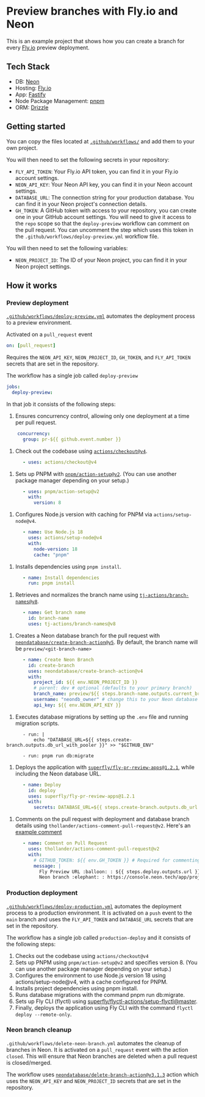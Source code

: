 # Preview branches with Fly.io and Neon

This is an example project that shows how you can create a branch for every [Fly.io](https://fly.io) preview deployment.

## Tech Stack
- DB: [Neon](https://neon.tech/)
- Hosting: [Fly.io](https://fly.io)
- App: [Fastify](https://fastify.dev/)
- Node Package Management: [pnpm](https://pnpm.io/)
- ORM: [Drizzle](https://orm.drizzle.team/)

## Getting started

You can copy the files located at [`.github/workflows/`](./.github/workflows/) and add them to your own project. 

You will then need to set the following secrets in your repository:

- `FLY_API_TOKEN`: Your Fly.io API token, you can find it in your Fly.io account settings.
- `NEON_API_KEY`: Your Neon API key, you can find it in your Neon account settings.
- `DATABASE_URL`: The connection string for your production database. You can find it in your Neon project's connection details.
- `GH_TOKEN`: A GitHub token with access to your repository, you can create one in your GitHub account settings. You will need to give it access to the `repo` scope so that the `deploy-preview` workflow can comment on the pull request. You can uncomment the step which uses this token in the `.github/workflows/deploy-preview.yml` workflow file.

You will then need to set the following variables:

- `NEON_PROJECT_ID`: The ID of your Neon project, you can find it in your Neon project settings.

## How it works

### Preview deployment
[`.github/workflows/deploy-preview.yml`](./.github/workflows/deploy-preview.yml) automates the deployment process to a preview environment.

Activated on a `pull_request` event 
```yaml
on: [pull_request]
```

Requires the `NEON_API_KEY`, `NEON_PROJECT_ID`, `GH_TOKEN`, and `FLY_API_TOKEN` secrets that are set in the repository.

The workflow has a single job called `deploy-preview`
```yaml
jobs:
  deploy-preview:
```
 
In that job it consists of the following steps:

1. Ensures concurrency control, allowing only one deployment at a time per pull request.
```yaml
    concurrency:
      group: pr-${{ github.event.number }}
```

1. Check out the codebase using [`actions/checkout@v4`](https://github.com/marketplace/actions/checkout).
```yaml
      - uses: actions/checkout@v4
```
1. Sets up PNPM with [`pnpm/action-setup@v2`](https://github.com/marketplace/actions/setup-pnpm). (You can use another package manager depending on your setup.)
```yaml
      - uses: pnpm/action-setup@v2
        with:
          version: 8
```
1. Configures Node.js version with caching for PNPM via `actions/setup-node@v4`.
```yaml
      - name: Use Node.js 18
        uses: actions/setup-node@v4
        with:
          node-version: 18
          cache: "pnpm"
```
1. Installs dependencies using `pnpm install`.
```yaml
      - name: Install dependencies
        run: pnpm install
```
1. Retrieves and normalizes the branch name using [`tj-actions/branch-names@v8`](https://github.com/marketplace/actions/branch-names).
```yaml
      - name: Get branch name
        id: branch-name
        uses: tj-actions/branch-names@v8
```
1. Creates a Neon database branch for the pull request with [`neondatabase/create-branch-action@v5`](https://github.com/marketplace/actions/neon-database-create-branch-action). By default, the branch name will be `preview/<git-branch-name>`
```yaml
      - name: Create Neon Branch
        id: create-branch
        uses: neondatabase/create-branch-action@v4
        with:
          project_id: ${{ env.NEON_PROJECT_ID }}
          # parent: dev # optional (defaults to your primary branch)
          branch_name: preview/${{ steps.branch-name.outputs.current_branch }}
          username: "neondb_owner" # change this to your Neon database username if you're not using the default
          api_key: ${{ env.NEON_API_KEY }}
```
1. Executes database migrations by setting up the `.env` file and running migration scripts.
```
      - run: |
          echo "DATABASE_URL=${{ steps.create-branch.outputs.db_url_with_pooler }}" >> "$GITHUB_ENV"

      - run: pnpm run db:migrate
```
1. Deploys the application with [`superfly/fly-pr-review-apps@1.2.1`](https://github.com/marketplace/actions/github-action-for-deplying-staging-apps-on-fly-io), while including the Neon database URL.
```yaml
      - name: Deploy
        id: deploy
        uses: superfly/fly-pr-review-apps@1.2.1
        with:
          secrets: DATABASE_URL=${{ steps.create-branch.outputs.db_url }}?sslmode=require
```
1.  Comments on the pull request with deployment and database branch details using `thollander/actions-comment-pull-request@v2`. Here's an [example comment](https://github.com/neondatabase/preview-branches-with-fly/pull/9#issuecomment-1924660371)
```yaml
      - name: Comment on Pull Request
        uses: thollander/actions-comment-pull-request@v2
        with:
          # GITHUB_TOKEN: ${{ env.GH_TOKEN }} # Required for commenting on pull requests for private repos
          message: |
            Fly Preview URL :balloon: : ${{ steps.deploy.outputs.url }}
            Neon branch :elephant: : https://console.neon.tech/app/projects/${{ secrets.NEON_PROJECT_ID }}/branches/${{ steps.create-branch.outputs.branch_id }}
```

### Production deployment

[`.github/workflows/deploy-production.yml`](./.github/workflows/deploy-production.yml) automates the deployment process to a production environment. It is activated on a `push` event to the `main` branch and uses the `FLY_API_TOKEN` and `DATABASE_URL` secrets that are set in the repository.

The workflow has a single job called `production-deploy` and it consists of the following steps:
1. Checks out the codebase using `actions/checkout@v4`
2. Sets up PNPM using `pnpm/action-setup@v2` and specifies version 8. (You can use another package manager depending on your setup.)
3. Configures the environment to use Node.js version 18 using actions/setup-node@v4, with a cache configured for PNPM.
4. Installs project dependencies using pnpm install.
5. Runs database migrations with the command pnpm run db:migrate.
6. Sets up Fly CLI (flyctl) using [superfly/flyctl-actions/setup-flyctl@master](https://github.com/marketplace/actions/github-action-for-flyctl).
7. Finally, deploys the application using Fly CLI with the command `flyctl deploy --remote-only`.


### Neon branch cleanup

`.github/workflows/delete-neon-branch.yml` automates the cleanup of branches in Neon. It is activated on a `pull_request` event with the action `closed`. This will ensure that Neon branches are deleted when a pull request is closed/merged.

The workflow uses [`neondatabase/delete-branch-action@v3.1.3`](https://github.com/neondatabase/delete-branch-action/tree/v3.1.3/) action which uses the `NEON_API_KEY` and `NEON_PROJECT_ID` secrets that are set in the repository.
